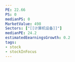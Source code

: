 ```yaml
---
PE: 22.66
PS: 0
medianPS: 0
MarketValue: 498
Sectors: ["[[计算机设备]]"]
medianPE: 24.2
estimatedEearningsGrowth: 0.2
tags:
- stock
- stockInFocus 
---
```



